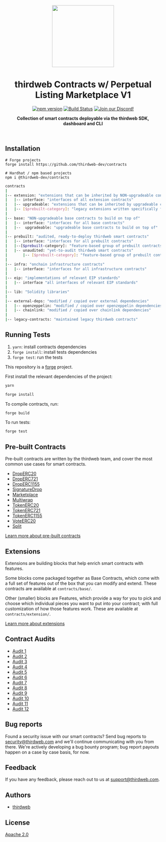 <p align="center">
<br />
<a href="https://thirdweb.com"><img src="https://github.com/thirdweb-dev/typescript-sdk/blob/main/logo.svg?raw=true" width="200" alt=""/></a>
<br />
</p>
<h1 align="center">thirdweb Contracts w/ Perpetual Listing Marketplace V1</h1>
<p align="center">
<a href="https://www.npmjs.com/package/@thirdweb-dev/contracts"><img src="https://img.shields.io/npm/v/@thirdweb-dev/contracts?color=red&logo=npm" alt="npm version"/></a>
<a href="https://github.com/thirdweb-dev/contracts/actions"><img alt="Build Status" src="https://github.com/thirdweb-dev/contracts/actions/workflows/tests.yml/badge.svg"/></a>
<a href="https://discord.gg/thirdweb"><img alt="Join our Discord!" src="https://img.shields.io/discord/834227967404146718.svg?color=7289da&label=discord&logo=discord&style=flat"/></a>

</p>
<p align="center"><strong>Collection of smart contracts deployable via the thirdweb SDK, dashboard and CLI</strong></p>
<br />

## Installation

```shell
# Forge projects
forge install https://github.com/thirdweb-dev/contracts

# Hardhat / npm based projects
npm i @thirdweb-dev/contracts
```

```bash
contracts
|
|-- extension: "extensions that can be inherited by NON-upgradeable contracts"
|   |-- interface: "interfaces of all extension contracts"
|   |-- upgradeable: "extensions that can be inherited by upgradeable contracts"
|   |-- [$prebuilt-category]: "legacy extensions written specifically for a prebuilt contract"
|
|-- base: "NON-upgradeable base contracts to build on top of"
|   |-- interface: "interfaces for all base contracts"
|   |--  upgradeable: "upgradeable base contracts to build on top of"
|
|-- prebuilt: "audited, ready-to-deploy thirdweb smart contracts"
|   |-- interface: "interfaces for all prebuilt contracts"
|   |--[$prebuilt-category]: "feature-based group of prebuilt contracts"
|   |-- unaudited: "yet-to-audit thirdweb smart contracts"
|       |-- [$prebuilt-category]: "feature-based group of prebuilt contracts"
|
|-- infra: "onchain infrastructure contracts"
|   |-- interface: "interfaces for all infrastructure contracts"
|
|-- eip: "implementations of relevant EIP standards"
|   |-- interface "all interfaces of relevant EIP standards"
|
|-- lib: "Solidity libraries"
|
|-- external-deps: "modified / copied over external dependencies"
|   |-- openzeppelin: "modified / copied over openzeppelin dependencies"
|   |-- chainlink: "modified / copied over chainlink dependencies"
|
|-- legacy-contracts: "maintained legacy thirdweb contracts"
```

## Running Tests

1. `yarn`: install contracts dependencies
2. `forge install`: install tests dependencies
3. `forge test`: run the tests

This repository is a [forge](https://github.com/foundry-rs/foundry/tree/master/forge) project.

First install the relevant dependencies of the project:

```bash
yarn

forge install
```

To compile contracts, run:

```bash
forge build
```

To run tests:

```bash
forge test
```

## Pre-built Contracts

Pre-built contracts are written by the thirdweb team, and cover the most common use cases for smart contracts.

- [DropERC20](https://thirdweb.com/deployer.thirdweb.eth/DropERC20)
- [DropERC721](https://thirdweb.com/deployer.thirdweb.eth/DropERC721)
- [DropERC1155](https://thirdweb.com/deployer.thirdweb.eth/DropERC1155)
- [SignatureDrop](https://thirdweb.com/deployer.thirdweb.eth/SignatureDrop)
- [Marketplace](https://thirdweb.com/deployer.thirdweb.eth/Marketplace)
- [Multiwrap](https://thirdweb.com/deployer.thirdweb.eth/Multiwrap)
- [TokenERC20](https://thirdweb.com/deployer.thirdweb.eth/TokenERC20)
- [TokenERC721](https://thirdweb.com/deployer.thirdweb.eth/TokenERC721)
- [TokenERC1155](https://thirdweb.com/deployer.thirdweb.eth/TokenERC1155)
- [VoteERC20](https://thirdweb.com/deployer.thirdweb.eth/VoteERC20)
- [Split](https://thirdweb.com/deployer.thirdweb.eth/Split)

[Learn more about pre-built contracts](https://portal.thirdweb.com/pre-built-contracts)

## Extensions

Extensions are building blocks that help enrich smart contracts with features.

Some blocks come packaged together as Base Contracts, which come with a full set of features out of the box that you can modify and extend. These contracts are available at `contracts/base/`.

Other (smaller) blocks are Features, which provide a way for you to pick and choose which individual pieces you want to put into your contract; with full customization of how those features work. These are available at `contracts/extension/`.

[Learn more about extensions](https://portal.thirdweb.com/extensions)

## Contract Audits

- [Audit 1](audit-reports/audit-1.pdf)
- [Audit 2](audit-reports/audit-2.pdf)
- [Audit 3](audit-reports/audit-3.pdf)
- [Audit 4](audit-reports/audit-4.pdf)
- [Audit 5](audit-reports/audit-5.pdf)
- [Audit 6](audit-reports/audit-6.pdf)
- [Audit 7](audit-reports/audit-7.pdf)
- [Audit 8](audit-reports/audit-8.pdf)
- [Audit 9](audit-reports/audit-9.pdf)
- [Audit 10](audit-reports/audit-10.pdf)
- [Audit 11](audit-reports/audit-11.pdf)
- [Audit 12](audit-reports/audit-12.pdf)

## Bug reports

Found a security issue with our smart contracts? Send bug reports to security@thirdweb.com and we'll continue communicating with you from there. We're actively developing a bug bounty program; bug report payouts happen on a case by case basis, for now.

## Feedback

If you have any feedback, please reach out to us at support@thirdweb.com.

## Authors

- [thirdweb](https://thirdweb.com)

## License

[Apache 2.0](https://www.apache.org/licenses/LICENSE-2.0.txt)
